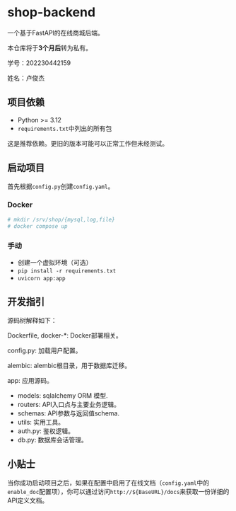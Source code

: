 # shop-backend

一个基于FastAPI的在线商城后端。

本仓库将于**3个月后**转为私有。

学号：202230442159

姓名：卢俊杰


## 项目依赖

 - Python >= 3.12
 - `requirements.txt`中列出的所有包

这是推荐依赖。更旧的版本可能可以正常工作但未经测试。


## 启动项目

首先根据`config.py`创建`config.yaml`。

### Docker

```sh
# mkdir /srv/shop/{mysql,log,file}
# docker compose up
```

### 手动

 - 创建一个虚拟环境（可选）
 - `pip install -r requirements.txt`
 - `uvicorn app:app`


## 开发指引

源码树解释如下：

Dockerfile, docker-\*: Docker部署相关。

config.py: 加载用户配置。

alembic: alembic根目录，用于数据库迁移。

app: 应用源码。

 - models: sqlalchemy ORM 模型.
 - routers: API入口点与主要业务逻辑。
 - schemas: API参数与返回值schema.
 - utils: 实用工具。
 - auth.py: 鉴权逻辑。
 - db.py: 数据库会话管理。


## 小贴士

当你成功启动项目之后，如果在配置中启用了在线文档（`config.yaml`中的`enable_doc`配置项），你可以通过访问`http://${BaseURL}/docs`来获取一份详细的API定义文档。


